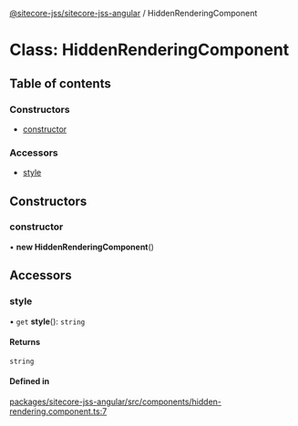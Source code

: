 [@sitecore-jss/sitecore-jss-angular](../README.md) / HiddenRenderingComponent

# Class: HiddenRenderingComponent

## Table of contents

### Constructors

- [constructor](HiddenRenderingComponent.md#constructor)

### Accessors

- [style](HiddenRenderingComponent.md#style)

## Constructors

### constructor

• **new HiddenRenderingComponent**()

## Accessors

### style

• `get` **style**(): `string`

#### Returns

`string`

#### Defined in

[packages/sitecore-jss-angular/src/components/hidden-rendering.component.ts:7](https://github.com/Sitecore/jss/blob/881196c17/packages/sitecore-jss-angular/src/components/hidden-rendering.component.ts#L7)
